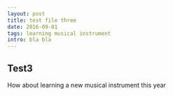 ```yaml
---
layout: post
title: test file three
date: 2016-09-01
tags: learning musical instrument
intro: bla bla
---
```


## Test3

How about learning a new musical instrument this year
